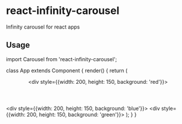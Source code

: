 # react-infinity-carousel
Infinity carousel for react apps

## Usage
import Carousel from 'react-infinity-carousel';

class App extends Component {
  render() {
    return (
      <div className="App">
        <header className="App-header">
          <Carousel>
            <div style={{width: 200, height: 150, background: 'red'}}></div>
            <div style={{width: 200, height: 150, background: 'blue'}}></div>
            <div style={{width: 200, height: 150, background: 'green'}}></div>
          </Carousel>
        </header>
      </div>
    );
  }
}
